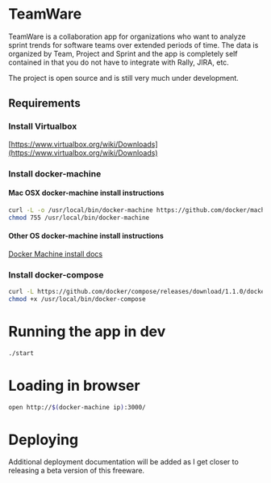 # TeamWare
TeamWare is a collaboration app for organizations who want to analyze sprint trends for software teams over extended periods of time.  The data is organized by Team, Project and Sprint and the app is completely self contained in that you do not have to integrate with Rally, JIRA, etc.

The project is open source and is still very much under development.

## Requirements

### Install Virtualbox
[https://www.virtualbox.org/wiki/Downloads](https://www.virtualbox.org/wiki/Downloads)

### Install docker-machine

#### Mac OSX docker-machine install instructions
```bash
curl -L -o /usr/local/bin/docker-machine https://github.com/docker/machine/releases/download/v0.1.0/docker-machine_darwin-amd64
chmod 755 /usr/local/bin/docker-machine
```
#### Other OS docker-machine install instructions
[Docker Machine install docs](https://docs.docker.com/machine/)

### Install docker-compose
```bash
curl -L https://github.com/docker/compose/releases/download/1.1.0/docker-compose-`uname -s`-`uname -m` > /usr/local/bin/docker-compose
chmod +x /usr/local/bin/docker-compose
```


# Running the app in dev
```bash
./start
```
# Loading in browser
```bash
open http://$(docker-machine ip):3000/
```

# Deploying
Additional deployment documentation will be added as I get closer to releasing a beta version of this freeware.